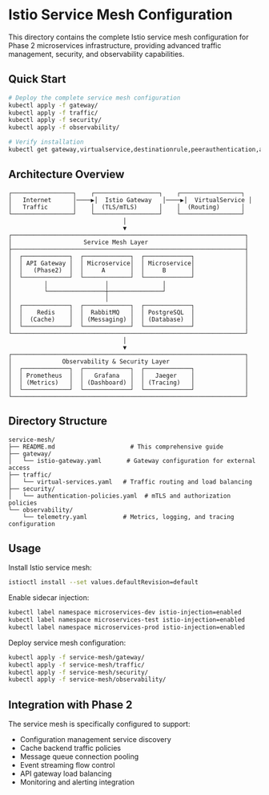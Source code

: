 # Istio Service Mesh Configuration

This directory contains the complete Istio service mesh configuration for Phase 2 microservices infrastructure, providing advanced traffic management, security, and observability capabilities.

## Quick Start

```bash
# Deploy the complete service mesh configuration
kubectl apply -f gateway/
kubectl apply -f traffic/
kubectl apply -f security/
kubectl apply -f observability/

# Verify installation
kubectl get gateway,virtualservice,destinationrule,peerauthentication,authorizationpolicy -n microservices-prod
```

## Architecture Overview

```
┌─────────────────┐    ┌──────────────────┐    ┌─────────────────┐
│   Internet      │────▶│  Istio Gateway   │────▶│  VirtualService │
│   Traffic       │    │  (TLS/mTLS)      │    │  (Routing)      │
└─────────────────┘    └──────────────────┘    └─────────────────┘
                                │
                                ▼
┌─────────────────────────────────────────────────────────────────┐
│                    Service Mesh Layer                           │
├─────────────────────────────────────────────────────────────────┤
│  ┌─────────────┐  ┌─────────────┐  ┌─────────────┐              │
│  │ API Gateway │  │ Microservice│  │ Microservice│              │
│  │   (Phase2)  │  │     A       │  │     B       │              │
│  └─────────────┘  └─────────────┘  └─────────────┘              │
│         │                │               │                      │
│         └────────────────┼───────────────┘                      │
│                          │                                      │
│  ┌─────────────┐  ┌─────────────┐  ┌─────────────┐              │
│  │    Redis    │  │  RabbitMQ   │  │ PostgreSQL  │              │
│  │  (Cache)    │  │ (Messaging) │  │ (Database)  │              │
│  └─────────────┘  └─────────────┘  └─────────────┘              │
└─────────────────────────────────────────────────────────────────┘
                                │
                                ▼
┌─────────────────────────────────────────────────────────────────┐
│              Observability & Security Layer                     │
│  ┌─────────────┐  ┌─────────────┐  ┌─────────────┐              │
│  │ Prometheus  │  │   Grafana   │  │   Jaeger    │              │
│  │ (Metrics)   │  │ (Dashboard) │  │ (Tracing)   │              │
│  └─────────────┘  └─────────────┘  └─────────────┘              │
└─────────────────────────────────────────────────────────────────┘
```

## Directory Structure

```
service-mesh/
├── README.md                     # This comprehensive guide
├── gateway/
│   └── istio-gateway.yaml       # Gateway configuration for external access
├── traffic/
│   └── virtual-services.yaml   # Traffic routing and load balancing
├── security/
│   └── authentication-policies.yaml  # mTLS and authorization policies
└── observability/
    └── telemetry.yaml          # Metrics, logging, and tracing configuration
```

## Usage

Install Istio service mesh:
```bash
istioctl install --set values.defaultRevision=default
```

Enable sidecar injection:
```bash
kubectl label namespace microservices-dev istio-injection=enabled
kubectl label namespace microservices-test istio-injection=enabled
kubectl label namespace microservices-prod istio-injection=enabled
```

Deploy service mesh configuration:
```bash
kubectl apply -f service-mesh/gateway/
kubectl apply -f service-mesh/traffic/
kubectl apply -f service-mesh/security/
kubectl apply -f service-mesh/observability/
```

## Integration with Phase 2

The service mesh is specifically configured to support:
- Configuration management service discovery
- Cache backend traffic policies
- Message queue connection pooling
- Event streaming flow control
- API gateway load balancing
- Monitoring and alerting integration
